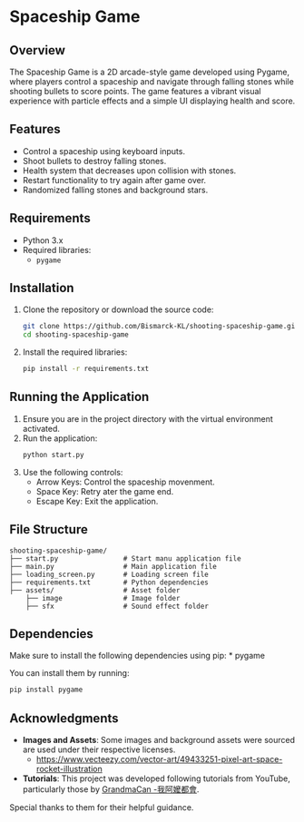 # Spaceship Game

## Overview

The Spaceship Game is a 2D arcade-style game developed using Pygame, where players control a spaceship and navigate through falling stones while shooting bullets to score points. The game features a vibrant visual experience with particle effects and a simple UI displaying health and score.

## Features

- Control a spaceship using keyboard inputs.
- Shoot bullets to destroy falling stones.
- Health system that decreases upon collision with stones.
- Restart functionality to try again after game over.
- Randomized falling stones and background stars.

## Requirements

- Python 3.x
- Required libraries:
  - `pygame`

## Installation

1. Clone the repository or download the source code:

   ```sh
   git clone https://github.com/Bismarck-KL/shooting-spaceship-game.git
   cd shooting-spaceship-game
    ```

2. Install the required libraries:

    ```sh
    pip install -r requirements.txt
    ```

## Running the Application

  1. Ensure you are in the project directory with the virtual environment activated.
  2. Run the application:
     ```sh
     python start.py
     ```
  3. Use the following controls:
     - Arrow Keys: Control the spaceship movenment.
     - Space Key: Retry ater the game end.
     - Escape Key: Exit the application.

## File Structure

    shooting-spaceship-game/
    ├── start.py                # Start manu application file
    ├── main.py                 # Main application file
    ├── loading_screen.py       # Loading screen file
    ├── requirements.txt        # Python dependencies
    ├── assets/                 # Asset folder
        ├── image               # Image folder
        ├── sfx                 # Sound effect folder

## Dependencies

  Make sure to install the following dependencies using pip:
    * pygame

  You can install them by running:
  ```sh
  pip install pygame
  ```

## Acknowledgments

- **Images and Assets**: Some images and background assets were sourced are used under their respective licenses.
    - https://www.vecteezy.com/vector-art/49433251-pixel-art-space-rocket-illustration
- **Tutorials**: This project was developed following tutorials from YouTube, particularly those by [GrandmaCan -我阿嬤都會](https://youtu.be/61eX0bFAsYs?si=k2UWQ6V_wNKaspwT). 

Special thanks to them for their helpful guidance.


